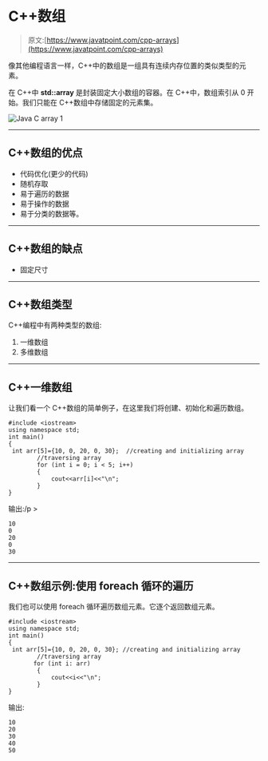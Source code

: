 # C++数组

> 原文:[https://www.javatpoint.com/cpp-arrays](https://www.javatpoint.com/cpp-arrays)

像其他编程语言一样，C++中的数组是一组具有连续内存位置的类似类型的元素。

在 C++中 **std::array** 是封装固定大小数组的容器。在 C++中，数组索引从 0 开始。我们只能在 C++数组中存储固定的元素集。

![Java C array 1](../Images/0c752746251e2666303fc9fc05effee3.png)

* * *

## C++数组的优点

*   代码优化(更少的代码)
*   随机存取
*   易于遍历的数据
*   易于操作的数据
*   易于分类的数据等。

* * *

## C++数组的缺点

*   固定尺寸

* * *

## C++数组类型

C++编程中有两种类型的数组:

1.  一维数组
2.  多维数组

* * *

## C++一维数组

让我们看一个 C++数组的简单例子，在这里我们将创建、初始化和遍历数组。

```
#include <iostream>
using namespace std;
int main()
{
 int arr[5]={10, 0, 20, 0, 30};  //creating and initializing array  
        //traversing array  
        for (int i = 0; i < 5; i++)  
        {  
            cout<<arr[i]<<"\n";  
        }  
}

```

输出:/p >

```
10
0
20
0
30

```

* * *

## C++数组示例:使用 foreach 循环的遍历

我们也可以使用 foreach 循环遍历数组元素。它逐个返回数组元素。

```
#include <iostream>
using namespace std;
int main()
{
 int arr[5]={10, 0, 20, 0, 30}; //creating and initializing array  
        //traversing array  
       for (int i: arr)   
        {  
            cout<<i<<"\n";  
        }  
}

```

输出:

```
10
20
30
40
50

```